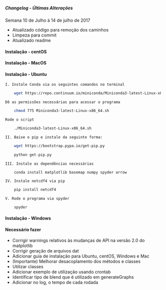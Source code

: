 ##### Changelog - Últimas Alterações

Semana 10 de Julho à 14 de julho de 2017

+ Atualizado código para remoção dos caminhos
+ Limpeza para commit
+ Atualizado readme

#### Instalação - centOS
#### Instalação - MacOS
#### Instalação - Ubuntu
    I. Instale Conda via os seguintes comandos no terminal
```bash
    wget https://repo.continuum.io/miniconda/Miniconda3-latest-Linux-x86_64.sh
```
    Dê as permissões necessárias para acessar o programa
```bash
    chmod 775 Miniconda3-latest-Linux-x86_64.sh
```
    Rode o script
```bash
    ./Miniconda3-latest-Linux-x86_64.sh
```

    II. Baixe o pip e instale da seguinte forma:
```bash
    wget https://bootstrap.pypa.io/get-pip.py
```
```python
    python get-pip.py
```
    III. Instale as dependências necessárias
```
    conda install matplotlib basemap numpy spyder arrow
```
    IV. Instale netcdf4 via pip
```bash
    pip install netcdf4
```
    V. Rode o programa via spyder
```bash
    spyder
```
#### Instalação - Windows

#### Necessário fazer

* Corrigir warnings relativos às mudanças de API na versão 2.0 do matplotlib
* Corrigir geração de arquivos dat
* Adicionar guia de instalação para Ubuntu, centOS, Windows e Mac
* (Importante) Melhorar desacoplamento dos métodos e classes
* Utilizar classes
* Adicionar exemplo de utilização usando crontab
* Identificar tipo de blend que é utilizado em generateGraphs
* Adicionar no log, o tempo de cada rodada